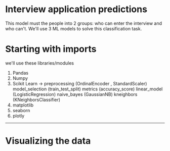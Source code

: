 # Interview application predictions
This model must the people into 2 groups: who can enter the interview and who can't. We'll use 3 ML models to solve this classification task.

# Starting with imports
we'll use these libraries/modules

1. Pandas
2. Numpy
3. Scikit Learn ->
                 preprocessing (OrdinalEncoder , StandardScaler)
                 model_selection (train_test_split)
                 metrics (accuracy_score)
                 linear_model (LogisticRegression)
                 naive_bayes (GaussianNB)
                 kneighbors (KNeighborsClassifier)
4. matplotlib
5. seaborn
6. plotly

****
# Visualizing the data
